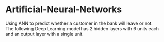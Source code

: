 # Artificial-Neural-Networks
Using ANN to predict whether a customer in the bank will leave or not.                                                               
The following Deep Learning model has 2 hidden layers with 6 units each and an output layer with a single unit. 
